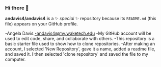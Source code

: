 ### Hi there 👋

**andavis4/andavis4** is a ✨ _special_ ✨ repository because its `README.md` (this file) appears on your GitHub profile.

-Angela Davis
-andavis4@my.waketech.edu
-My GitHub account will be used to edit code, share, and collaborate with others.
-This repository is a basic starter file used to show how to clone repositories.
-After making an account, I selected 'New Repository', gave it a name, added a readme file, and saved it.
I then selected 'clone repository' and saved the file to my computer.
